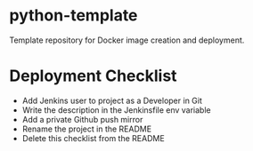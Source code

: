 # python-template

Template repository for Docker image creation and deployment.


# Deployment Checklist

* Add Jenkins user to project as a Developer in Git
* Write the description in the Jenkinsfile env variable
* Add a private Github push mirror
* Rename the project in the README
* Delete this checklist from the README
